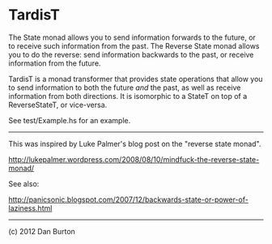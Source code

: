 # TardisT

The State monad allows you
to send information forwards to the future,
or to receive such information from the past.
The Reverse State monad allows you to do the reverse:
send information backwards to the past,
or receive information from the future. 

TardisT is a monad transformer
that provides state operations that allow you
to send information to both the future *and* the past,
as well as receive information from both directions.
It is isomorphic to a StateT on top of a ReverseStateT,
or vice-versa.

See test/Example.hs for an example.

----

This was inspired by Luke Palmer's blog post on
the "reverse state monad".

http://lukepalmer.wordpress.com/2008/08/10/mindfuck-the-reverse-state-monad/

See also:

http://panicsonic.blogspot.com/2007/12/backwards-state-or-power-of-laziness.html

----

(c) 2012 Dan Burton
